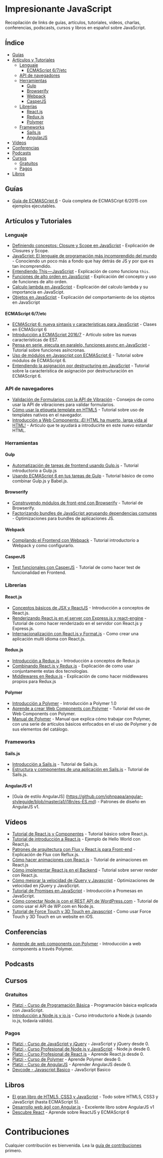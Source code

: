 # Impresionante JavaScript
Recopilación de links de guías, artículos, tutoriales, vídeos, charlas, conferencias, podscasts, cursos y libros en español sobre JavaScript.

## Índice
* [Guías](#guías)
* [Artículos y Tutoriales](#artículos-y-tutoriales)
  * [Lenguaje](#lenguaje)
    * [ECMAScript 6/7/etc](#ecmascript-67etc)
  * [API de navegadores](#api-de-navegadores)
  * [Herramientas](#herramientas)
    * [Gulp](#gulp)
    * [Browserify](#browserify)
    * [Webpack](#webpack)
    * [CasperJS](#casperjs)
  * [Librerías](#librerías)
    * [React.js](#reactjs)
    * [Redux.js](#reduxjs)
    * [Polymer](#polymer)
  * [Frameworks](#frameworks)
    * [Sails.js](#sailsjs)
    * [AngularJS](#angularjs-v1)
* [Vídeos](#vídeos)
* [Conferencias](#conferencias)
* [Podcasts](#podcasts)
* [Cursos](#cursos)
  * [Gratuitos](#gratuitos)
  * [Pagos](#pagos)
* [Libros](#libros)

## Guías
- [Guía de ECMASCript 6](http://sergio.xalambri.com.ar/) - Guía completa de ECMASCript 6/2015 con ejemplos ejecutables.


## Artículos y Tutoriales
### Lenguaje
- [Definiendo conceptos: Closure y Scope en JavaScript](https://medium.com/@sergiodxa/definiendo-conceptos-closure-y-scope-en-javascript-9081f1e113e6#.iogs2utvt) - Explicación de Closures y Scope.
- [JavaScript: El lenguaje de programación más incomprendido del mundo](http://frontendlabs.io/3065--javascript-lenguaje-programacion-mas-incomprendido-mundo) - Conociendo un poco más a fondo que hay detrás de JS y por que es tan incomprendido.
- [Entendiendo This — JavaScript](https://medium.com/@yeion7/entendiendo-this-javascript-cba60c8cec8c) - Explicación de como funciona `this`.
- [Funciones de alto orden en JavaScript](https://medium.com/@yeion7/funciones-de-alto-orden-en-javascript-42d04769d9b5) - Explicación del concepto y uso de funciones de alto orden.
- [Calculo lambda en JavaScript](https://medium.com/@yeion7/calculo-lambda-en-javascript-57ea69b427b1) - Explicación del calculo lambda y su importancia en JavaScipt.
- [Objetos en JavaScript](https://medium.com/@yeion7/entendiendo-los-objetos-en-javascript-3a6d3a0695e5) - Explicación del comportamiento de los objetos en JavaScript

#### ECMAScript 6/7/etc
- [ECMAScript 6: nueva sintaxis y características para JavaScript](https://platzi.com/blog/ecmascript-nueva-sintaxis/) - Clases en ECMAScript 6
- [Introducción a ECMAScript 2016/7](https://medium.com/@sergiodxa/introducci%C3%B3n-a-ecmascript-2016-7-da73067698cc) - Artículo sobre las nuevas características de ES7.
- [Pensa en serie, ejecuta en paralelo, funciones async en JavaScript](https://getmango.com/blog/pensa-en-serie-ejecuta-en-paralelo-funciones-async-en-javascript/) - Tutorial sobre funciones asíncronas.
- [Uso de módulos en Javascript con ECMAScript 6](http://www.cristalab.com/tutoriales/uso-de-modulos-en-javascript-con-ecmascript-6-c114342l/) - Tutorial sobre módulos de ECMAScript 6.
- [Entendiendo la asignación por destructuring en JavaScript](https://medium.com/@yeion7/entendiendo-la-asignaci%C3%B3n-por-destructuring-en-javascript-c352a462d066) - Tutorial sobre la característica de asignación por destructuración en ECMAScript 6.

### API de navegadores
- [Validación de Formularios con la API de Vibración](https://getmango.com/blog/validacion-de-formularios-con-la-api-de-vibracion/) - Consejos de como usar la API de vibraciones para validar formularios.
- [Cómo usar la etiqueta template en HTML5](http://www.cristalab.com/tutoriales/como-usar-la-etiqueta-template-en-html5-c114548l/) - Tutorial sobre uso de templates nativos en el navegador.
- [Introducción a Web Components: ¡El HTML ha muerto, larga vida al HTML!](http://octuweb.com/introduccion-web-components) - Artículo que te ayudará a introducirte en este nuevo estandar HTML.

### Herramientas
#### Gulp
- [Automatización de tareas de frontend usando Gulp.js](http://www.cristalab.com/tutoriales/automatizacion-de-tareas-de-frontend-usando-gulp.js-c114514l/) - Tutorial introductorio a Gulp.js
- [Usando ECMAScript 6 en tus tareas de Gulp](https://medium.com/@sergiodxa/usando-ecmascript-6-en-tus-tareas-de-gulp-a05f83f8bbac) - Tutorial básico de como combinar Gulp.js y Babel.js.

#### Browserify
- [Construyendo módulos de front-end con Browserify](https://getmango.com/blog/construyendo-modulos-de-front-end-con-browserify/) - Tutorial de Browserify.
- [Factorizando bundles de JavaScript agrupando dependencias comunes](https://getmango.com/blog/factorizando-bundles-de-javascript-para-agrupar-dependencias-comunes/) - Optimizaciones para bundles de aplicaciones JS.

#### Webpack
- [Compilando el Frontend con Webpack](https://medium.com/@sergiodxa/compilando-el-frontend-con-webpack-d251f7a632ec) - Tutorial introductorio a Webpack y como configurarlo.

#### CasperJS
- [Test funcionales con CasperJS](https://getmango.com/blog/test-funcionales-con-casperjs/) - Tutorial de como hacer test de funcionalidad en Frontend.

### Librerías
#### React.js
- [Conceptos básicos de JSX y ReactJS](https://platzi.com/blog/conceptos-basicos-reactjs/) - Introducción a conceptos de React.js.
- [Renderizando React.js en el server con Express.js y react-engine](https://medium.com/@sergiodxa/renderizando-react-js-en-el-server-con-express-js-y-react-engine-903de08c3df6) - Tutorial de como hacer renderizado en el servidor con React.js y Express.js.
- [Internacionalización con React.js y Format.js](https://medium.com/@sergiodxa/internacionalizaci%C3%B3n-con-react-js-y-formatjs-389957dbc098) - Como crear una aplicación multi idioma con React.js.

#### Redux.js
- [Introducción a Redux.js](https://medium.com/@sergiodxa/introducci%C3%B3n-a-redux-js-8bdf4fe0751e) - Introducción a conceptos de Redux.js
- [Combinando React.js y Redux.js](https://medium.com/@sergiodxa/combinando-react-js-y-redux-js-7b45a9dc39ac) - Explicación de como usar conjuntamente estas dos tecnologías.
- [Middlewares en Redux.js](https://medium.com/@sergiodxa/middlewares-en-redux-js-88081fcd6c91) - Explicación de como hacer middlewares propios para Redux.js

#### Polymer
- [Introducción a Polymer](http://www.adictosaltrabajo.com/tutoriales/polymer-2/) - Introducción a Polymer 1.0
- [Aprende a crear Web Components con Polymer](https://platzi.com/blog/web-components-polymer/) - Tutorial del uso de Web Components con Polymer.
- [Manual de Polymer](http://www.desarrolloweb.com/manuales/polymer.html) - Manual que explica cómo trabajar con Polymer, con una serie de artículos básicos enfocados en el uso de Polymer y de sus elementos del catálogo.

### Frameworks
#### Sails.js
- [Introducción a Sails.js](https://platzi.com/blog/introduccion-sailsjs/) - Tutorial de Sails.js.
- [Estructura y componentes de una aplicación en Sails.js](https://platzi.com/blog/anatomia-app-sails-js/) - Tutorial de Sails.js.

#### AngularJS v1
- [Guía de estilo AngularJS] (https://github.com/johnpapa/angular-styleguide/blob/master/a1/i18n/es-ES.md) - Patrones de diseño en AngularJS v1.


## Vídeos
- [Tutorial de React.js y Componentes](https://www.youtube.com/watch?v=c4gupcuViFQ) - Tutorial básico sobre React.js.
- [Tutorial de introducción a React.js](https://www.youtube.com/watch?v=d9QumoK2io4) - Ejemplo de Hello World con React.js.
- [Patrones de arquitectura con Flux y React.js para Front-end](https://www.youtube.com/watch?v=D1gWyGWKjRY) - Explicación de Flux con Reflux.js.
- [Cómo hacer animaciones con React.js](https://www.youtube.com/watch?v=QV5TU4IgVQA) - Tutorial de animaciones en React.js
- [Cómo implementar React.js en el Backend](https://www.youtube.com/watch?v=Jo6wChwIDKo) - Tutorial sobre server render con React.js.
- [Cómo mejorar la velocidad de jQuery y Javascript](https://www.youtube.com/watch?v=Qqf5qPFehBI) - Optimizaciones de velocidad en jQuery y JavaScript.
- [Tutorial de Promises en JavaScript](https://www.youtube.com/watch?v=FmdPjo00BgU) - Introducción a Promesas en JavaScript.
- [Cómo conectar Node.js con el REST API de WordPress.com](https://platzi.com/blog/nodejs-rest-api-wordpress/) - Tutorial de como usar el API de WP.com en Node.js.
- [Tutorial de Force Touch y 3D Touch en Javascript](https://www.youtube.com/watch?v=J5DzwJg-mBo) - Como usar Force Touch y 3D Touch en un website en iOS.


## Conferencias
- [Aprende de web components con Polymer](https://www.youtube.com/watch?v=4zdJ2gD-GnI) - Introducción a web components a través Polymer.


## Podcasts


## Cursos
### Gratuitos
- [Platzi - Curso de Programación Básica](https://platzi.com/cursos/programacion-basica/) - Programación básica explicada con JavaScript.
- [Introducción a Node.js y io.js](https://platzi.com/cursos/iojs/) - Curso introductorio a Node.js (usando io.js, todavía válido).

### Pagos
- [Platzi - Curso de JavaScript y jQuery](https://platzi.com/cursos/javascript-jquery/) - JavaScript y jQuery desde 0.
- [Platzi - Curso Profesional de Node.js y JavaScript](https://platzi.com/cursos/nodejs/) - Node.js desde 0.
- [Platzi - Curso Profesional de React.js](https://platzi.com/cursos/reactjs/) - Aprende React.js desde 0.
- [Platzi - Curso de Polymer](https://platzi.com/cursos/polymer/) - Aprende Polymer desde 0.
- [Platzi - Curso de AngularJS](https://platzi.com/cursos/angularjs/) - Aprender AngularJS desde 0.
- [Devcode - Javascript Basico](https://devcode.la/cursos/javascript/) - JavaScript Basico


## Libros
- [El gran libro de HTML5, CSS3 y JavaScript](http://www.amazon.com/gran-libro-HTML5-CSS3-Javascript/dp/8426719953) - Todo sobre HTML5, CSS3 y JavaScript (hasta ECMAScript 5).
- [Desarrollo web ágil con Angular.js](https://carlosazaustre.es/blog/ebook-angular/) - Excelente libro sobre AngularJS v1
- [Descubre React](https://leanpub.com/descubre-react) - Aprende sobre ReactJS y ECMAScript 6


# Contribuciones
Cualquier contribución es bienvenida. Lea la [guía de contribuciones](https://github.com/sergiodxa/impresionante-javascript/blob/master/CONTRIBUTING.md) primero.
